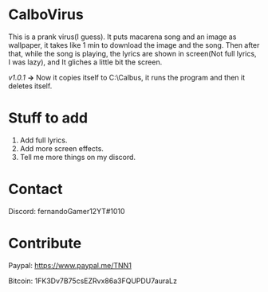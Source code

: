 # CalboVirus
This is a prank virus(I guess). It puts macarena song and an image as wallpaper, it takes like 1 min to download the image and the song. Then after that, while the song is playing, the lyrics are shown in screen(Not full lyrics, I was lazy), and It gliches a little bit the screen. 

*v1.0.1* **->** Now it copies itself to C:\Calbus, it runs the program and then it deletes itself.

# Stuff to add
1. Add full lyrics.
2. Add more screen effects.
3. Tell me more things on my discord.

# Contact
Discord: fernandoGamer12YT#1010

# Contribute
Paypal: https://www.paypal.me/TNN1

Bitcoin: 1FK3Dv7B75csEZRvx86a3FQUPDU7auraLz

